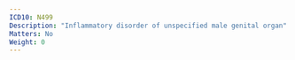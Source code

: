 ```yaml
---
ICD10: N499
Description: "Inflammatory disorder of unspecified male genital organ"
Matters: No
Weight: 0
---
```

